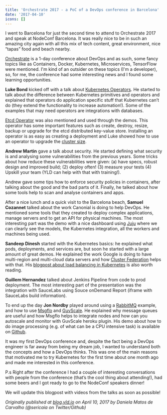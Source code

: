 ```yaml
---
title: 'Orchestrate 2017 - a PoC of a DevOps conference in Barcelona'
date: '2017-04-10'
icons: []
---
```


I went to Barcelona for just the second time to attend to Orchestrate 2017 and speak at NodeConf Barcelona. It was really nice to be in such an amazing city again with all this mix of tech content, great environment, nice “tapas” food and beach nearby.

[Orchestrate](https://ti.to/blended/orchestrate-2017/en) is a 1-day conference about DevOps and as such, some fancy topics like as Containers, Docker, Kubernetes, Microservices, TensorFlow were mentioned. I'm kind of an outsider on these topics (I'm a developer), so, for me, the conference had some interesting news and I found some learning opportunities.

**Luke Bond** kicked off with a talk about [Kubernetes Operators](https://coreos.com/blog/introducing-operators.html). He started to talk about the difference between Kubernetes primitives and operators and explained that operators do application specific stuff that Kubernetes can’t do (they extend the functionality to increase automation!). Some of the examples that may need operators are integrations with databases.

[Etcd Operator](https://coreos.com/blog/introducing-the-etcd-operator.html) was also mentioned and used through the demos. This operator has some important features such as create, destroy, resize, backup or upgrade for the etcd distributed key-value store. Installing an operator is as easy as creating a deployment and Luke showed how to use an operator to upgrade the [cluster size](https://github.com/lukebond/orchestrate-barcelona-operators-20170406/blob/master/demo.txt).

**Andrew Martin** gave a talk about security. He started defining what security is and analysing some vulnerabilities from the previous years. Some tricks about how reduce these vulnerabilities were given: (a) have specs, robust design and improved build; (2) deploy often! (3) measure your tests (4) Upskill your team (YLD can help with that with training!).

Andrew gave some tips how to enforce security policies in containers, after talking about the good and the bad parts of it. Finally, he talked about how some tools help to scan and analyse containers and apps.

After a nice lunch and a quick visit to the Barcelona beach, **Samuel Cozannet** talked about the work Canonial is doing to help DevOps. He mentioned some tools that they created to deploy complex applications, manage servers and to get an API for physical machines. The most interesting part was the demo with a nice dashboard using [Juju](https://www.ubuntu.com/cloud/juju) where we can clearly see the models, the Kubernetes integration, all the workers and machines being used.

**Sandeep Dinesh** started with the Kubernetes basics: he explained what pods, deployments, and services are, but soon he started with a large amount of great demos. He explained the work Google is doing to have multi-region and multi-cloud data servers and how [Cluster Federation](https://kubernetes.io/docs/tutorials/federation/set-up-cluster-federation-kubefed/) helps with that. His [blogpost about load balancing in Kubernetes](https://medium.com/google-cloud/planet-scale-microservices-with-cluster-federation-and-global-load-balancing-on-kubernetes-and-a8e7ef5efa5e) is also worth reading.

**Guillem Hernandez** talked about Jenkins Pipeline from code to prod deployment. The most interesting part of the presentation was the integration with SauceLabs using Souce onDemand Report (iframe with SauceLabs build information).

To end up the day **Jon Nordby** played around using a [RabbitMQ](https://www.rabbitmq.com) example, and how to use [Msgflo](https://msgflo.org/) and [GuvScale](https://devcenter.heroku.com/articles/guvscale). He explained why message queues are useful and how Msgflo helps to integrate nodes and how can you autoscale and monitor with GuvScale heroku plugin. His demo about how to do image processing (e.g. of what can be a CPU intensive task) is available on [Github](https://github.com/msgflo/msgflo-example-imageresize).

It was my first DevOps conference and, despite the fact being a DevOps engineer is far away from being my dream job, I wanted to understand both the concepts and how a DevOps thinks. This was one of the main reasons that motivated me to try Kubernetes for the first time about one month ago and made me interested in this conference.

P.s Right after the conference I had a couple of interesting conversations with people from the conference (that’s the cool thing about attending!), had some beers and I got ready to go to the NodeConf speakers dinner!

We will update this blogpost with videos from the talks as soon as possible!

_Originally published at [blog.yld.io](https://blog.yld.io/) on April 10, 2017 by Daniela Matos de Carvalho (@sericaia on Twitter/Github)_
